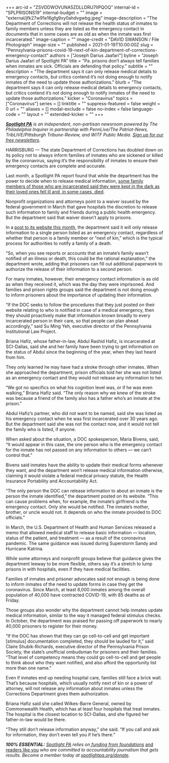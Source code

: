 +++
arc-id = "ZSVDDWOVUNA5ZDLLDRU7IIPQOQ"
internal-id = "SPLPRISONS19"
internal-budget = ""
image = "external/jfk27w91e16gfg9xy0ahdvgwbg.jpeg"
image-description = "The Department of Corrections will not release the health status of inmates to family members unless they are listed as the emergency contact in documents that in some cases are as old as when the inmate was first incarcerated."
image-caption = ""
image-credit = "DAVID SWANSON / File Photograph"
image-size = ""
published = 2021-01-19T10:00:00Z
slug = "Pennsylvania-prisons-covid-19-next-of-kin-department-of-corrections-emergency-contact"
authors = ["Joseph Darius Jaafari"]
byline = "Joseph Darius Jaafari of Spotlight PA"
title = "Pa. prisons don’t always tell families when inmates are sick. Officials are defending that policy."
subtitle = ""
description = "The department says it can only release medical details to emergency contacts, but critics contend it’s not doing enough to notify inmates of the need to update those authorizations."
blurb = "The department says it can only release medical details to emergency contacts, but critics contend it’s not doing enough to notify inmates of the need to update those authorizations."
kicker = "Coronavirus"
topics = ["Coronavirus"]
series = []
linktitle = ""
suppress-featured = false
weight = 0
url = ""
aliases = []
modal-exclude = false
no-index = false
language-code = ""
layout = ""
extended-kicker = ""
+++

<a href="https://www.spotlightpa.org/"><i><b>Spotlight PA</b></i></a><i> is an independent, non-partisan newsroom powered by The Philadelphia Inquirer in partnership with PennLive/The Patriot-News, TribLIVE/Pittsburgh Tribune-Review, and WITF Public Media. </i><a href="https://www.spotlightpa.org/newsletters"><i>Sign up for our free newsletters</i></a><i>.</i>

HARRISBURG — The state Department of Corrections has doubled down on its policy not to always inform families of inmates who are sickened or killed by the coronavirus, saying it’s the responsibility of inmates to ensure their emergency contacts are complete and accurate.

Last month, a Spotlight PA report found that while the department has the power to decide when to release medical information, <a href="https://www.spotlightpa.org/news/2020/12/pennsylvania-coronavirus-prisons-hipaa-inmates-medical-condition-families-blocked/" target=_blank>some family members of those who are incarcerated said they were kept in the dark as their loved ones fell ill and, in some cases, died</a>.

Nonprofit organizations and attorneys point to a waiver issued by the federal government in March that gave hospitals the discretion to release such information to family and friends during a public health emergency. But the department said that waiver doesn’t apply to prisons.

In a <a href="https://www.cor.pa.gov/CorrectionalNewsfront/Pages/Article.aspx?post=1433">post to its website this month,</a> the department said it will only release information to a single person listed as an emergency contact, regardless of whether that person is a family member or “next of kin,” which is the typical process for authorities to notify a family of a death.

<script src="https://www.spotlightpa.org/embed.js" async></script><div data-spl-embed-version="1" data-spl-src="https://www.spotlightpa.org/embeds/donate/?teaser_text=Spotlight%20PA%20provides%20essential%2C%20public-service%20journalism%20thanks%20to%20readers%20like%20you.%20Help%20us%20continue%20that%20work."></div>

“So, when you see reports or accounts that an inmate’s family wasn’t notified of an illness or death, this could be the rational explanation,” the department wrote, adding that prisoners can fill out additional paperwork to authorize the release of their information to a second person.

For many inmates, however, their emergency contact information is as old as when they received it, which was the day they were imprisoned. And families and prison rights groups said the department is not doing enough to inform prisoners about the importance of updating their information.

“If the DOC seeks to follow the procedures that they just posted on their website relating to who is notified in case of a medical emergency, then they should proactively make that information known broadly to every incarcerated person in their care, so that people can plan ahead accordingly,” said Su Ming Yeh, executive director of the Pennsylvania Institutional Law Project.

Briana Hafiz, whose father-in-law, Abdul Rashid Hafiz, is incarcerated at SCI-Dallas, said she and her family have been trying to get information on the status of Abdul since the beginning of the year, when they last heard from him.

They only learned he may have had a stroke through other inmates. When she approached the department, prison officials told her she was not listed as an emergency contact and they would not release any information to her.

“We got no specifics on what his cognition level was, or if he was even walking,” Briana Hafiz said. “The only reason why we knew of the stroke was because a friend of the family also has a father who’s an inmate at the prison.”

Abdul Hafiz’s partner, who did not want to be named, said she was listed as his emergency contact when he was first incarcerated over 30 years ago. But the department said she was not the contact now, and it would not tell the family who is listed, if anyone.

When asked about the situation, a DOC spokesperson, Maria Bivens, said, “It would appear in this case, the one person who is the emergency contact for the inmate has not passed on any information to others — we can’t control that.”

Bivens said inmates have the ability to update their medical forms whenever they want, and the department won’t release medical information otherwise, claiming it would violate a federal medical privacy statute, the Health Insurance Portability and Accountability Act.

“The only person the DOC can release information to about an inmate is the person the inmate identified,” the department posted on its website. “This can cause problems when, for example, the inmate’s girlfriend is the emergency contact. Only she would be notified. The inmate’s mother, brother, or uncle would not. It depends on who the inmate provided to DOC officials.”

In March, the U.S. Department of Health and Human Services released a memo that allowed medical staff to release basic information — location, status of the patient, and treatment — as a result of the coronavirus pandemic. The same guidance was issued during Superstorm Sandy and Hurricane Katrina.

While some attorneys and nonprofit groups believe that guidance gives the department leeway to be more flexible, others say it’s a stretch to lump prisons in with hospitals, even if they have medical facilities.

Families of inmates and prisoner advocates said not enough is being done to inform inmates of the need to update forms in case they get the coronavirus. Since March, at least 8,000 inmates among the overall population of 40,000 have contracted COVID-19, with 85 deaths as of Friday.

<script src="https://www.spotlightpa.org/embed.js" async></script><div data-spl-embed-version="1" data-spl-src="https://www.spotlightpa.org/embeds/newsletter-covid/"></div>

Those groups also wonder why the department cannot help inmates update medical information, similar to the way it managed federal stimulus checks. In October, the department was praised for passing off paperwork to nearly 40,000 prisoners to register for their money.

“If the DOC has shown that they can go cell-to-cell and get important [stimulus] documentation completed, they should be lauded for it,” said Claire Shubik-Richards, executive director of the Pennsylvania Prison Society, the state’s unofficial ombudsman for prisoners and their families. “That level of competency means they could go cell-to-cell and get people to think about who they want notified, and also afford the opportunity list more than one name.”

Even if inmates end up needing hospital care, families still face a brick wall. That’s because hospitals, which usually notify next of kin or a power of attorney, will not release any information about inmates unless the Corrections Department gives them authorization.

Briana Hafiz said she called Wilkes-Barre General, owned by Commonwealth Health, which has at least four hospitals that treat inmates. The hospital is the closest location to SCI-Dallas, and she figured her father-in-law would be there.

“They still don’t release information anyway,” she said. “If you call and ask for information, they don’t even tell you if he’s there.”

<i><b>100% ESSENTIAL:</b></i><i> </i><a href="https://www.spotlightpa.org/"><i>Spotlight PA</i></a><i> relies on</i><a href="https://www.spotlightpa.org/support"><i> funding from foundations</i></a><i> </i><a href="https://www.spotlightpa.org/support">and readers like you</a><i> who are committed to accountability journalism that gets results. Become a member today at </i><a href="/donate?campaign=701Dn000000YgovIAC"><i>spotlightpa.org/donate</i></a><i>.</i>

